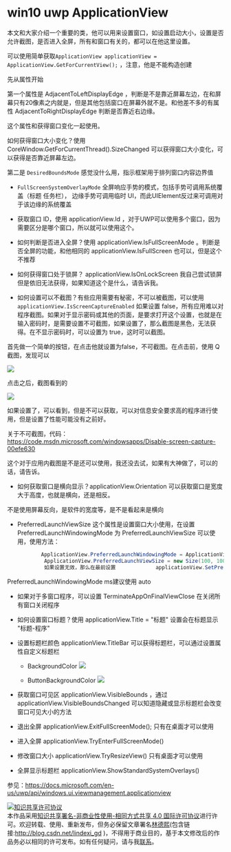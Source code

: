 # win10 uwp ApplicationView

本文和大家介绍一个重要的类，他可以用来设置窗口，如设置启动大小，设置是否允许截图，是否进入全屏，所有和窗口有关的，都可以在他这里设置。

<!--more-->

<div id="toc"></div>

可以使用简单获取`ApplicationView applicationView = ApplicationView.GetForCurrentView();` ，注意，他是不能构造创建

先从属性开始

第一个属性是 AdjacentToLeftDisplayEdge ，判断是不是靠近屏幕左边，在和屏幕只有20像素之内就是，但是其他包括窗口在屏幕外就不是。和他差不多的有属性 AdjacentToRightDisplayEdge 判断是否靠近右边缘。

这个属性和获得窗口变化一起使用。

如何获得窗口大小变化？使用 CoreWindow.GetForCurrentThread().SizeChanged 可以获得窗口大小变化，可以获得是否靠近屏幕左边。

第二是 `DesiredBoundsMode` 感觉没什么用，指示框架用于排列窗口内容边界值

 - `FullScreenSystemOverlayMode` 全屏响应手势的模式，包括手势可调用系统覆盖（标题 任务栏）， 边缘手势可调用临时 UI，而此UIElement反过来可调用对于该边缘的系统覆盖

 - 获取窗口 ID，使用 applicationView.Id ，对于UWP可以使用多个窗口，因为需要区分是哪个窗口，所以就可以使用这个。

 - 如何判断是否进入全屏？使用 applicationView.IsFullScreenMode 。判断是否全屏的功能，和他相同的 applicationView.IsFullScreen 也可以，但是这个不推荐

 - 如何获得窗口处于锁屏？ applicationView.IsOnLockScreen 我自己尝试锁屏但是依旧无法获得，如果知道这个是什么，请告诉我。

 - 如何设置可以不截图？有些应用需要有秘密，不可以被截图，可以使用`applicationView.IsScreenCaptureEnabled` 如果设置 false，所有应用难以对程序截图。如果对于显示密码或其他的页面，是要求打开这个设置，也就是在输入密码时，是需要设置不可截图，如果设置了，那么截图是黑色，无法获得。在不显示密码时，可以设置为 true，这时可以截图。

 首先做一个简单的按钮，在点击他就设置为false，不可截图。在点击前，使用 Q 截图，发现可以

 ![](http://7xqpl8.com1.z0.glb.clouddn.com/AwCCAwMAItoFADbzBgABAAQArj4BAGZDAgBo6AkA6Nk%3D%2F2017429512.jpg)

 点击之后，截图看到的

 ![](http://7xqpl8.com1.z0.glb.clouddn.com/AwCCAwMAItoFADbzBgABAAQArj4BAGZDAgBo6AkA6Nk%3D%2F201742962.jpg)

 如果设置了，可以看到，但是不可以获取，可以对信息安全要求高的程序进行使用，但是设置了性能可能没有之前好。

 关于不可截图，代码：https://code.msdn.microsoft.com/windowsapps/Disable-screen-capture-00efe630

 这个对于应用内截图是不是还可以使用，我还没去试，如果有大神做了，可以的话，请告诉。

 - 如何获取窗口是横向显示？applicationView.Orientation 可以获取窗口是宽度大于高度，也就是横向，还是相反。

 不是使用屏幕反向，是软件的宽度等，是不是看起来是横向

 - PreferredLaunchViewSize 这个属性是设置窗口大小使用，在设置 PreferredLaunchWindowingMode 为 PreferredLaunchViewSize 可以使用，使用方法：


```csharp
           ApplicationView.PreferredLaunchWindowingMode = ApplicationViewWindowingMode.PreferredLaunchViewSize;
            ApplicationView.PreferredLaunchViewSize = new Size(100, 100);
            如果设置无效，那么在最前设置             applicationView.SetPreferredMinSize(new Size(100,100)); 

```

 PreferredLaunchWindowingMode ms建议使用 auto

 - 如果对于多窗口程序，可以设置 TerminateAppOnFinalViewClose 在关闭所有窗口关闭程序

 - 如何设置窗口标题？使用 applicationView.Title = "标题" 设置会在标题显示 "标题-程序"

 - 设置标题栏颜色 applicationView.TitleBar 可以获得标题栏，可以通过设置属性自定义标题栏

   - BackgroundColor ![](http://7xqpl8.com1.z0.glb.clouddn.com/AwCCAwMAItoFADbzBgABAAQArj4BAGZDAgBo6AkA6Nk%3D%2F20174292037.jpg)

   - ButtonBackgroundColor ![](http://7xqpl8.com1.z0.glb.clouddn.com/AwCCAwMAItoFADbzBgABAAQArj4BAGZDAgBo6AkA6Nk%3D%2F20174292343.jpg)

 - 获取窗口可见区 applicationView.VisibleBounds ，通过 applicationView.VisibleBoundsChanged 可以知道隐藏或显示标题栏会改变窗口可见大小的方法

 - 退出全屏  applicationView.ExitFullScreenMode(); 只有在桌面才可以使用

 - 进入全屏 applicationView.TryEnterFullScreenMode()

 - 修改窗口大小 applicationView.TryResizeView() 只有桌面才可以使用

 - 全屏显示标题栏 applicationView.ShowStandardSystemOverlays() 




参见：https://docs.microsoft.com/en-us/uwp/api/windows.ui.viewmanagement.applicationview

<a rel="license" href="http://creativecommons.org/licenses/by-nc-sa/4.0/"><img alt="知识共享许可协议" style="border-width:0" src="https://licensebuttons.net/l/by-nc-sa/4.0/88x31.png" /></a><br />本作品采用<a rel="license" href="http://creativecommons.org/licenses/by-nc-sa/4.0/">知识共享署名-非商业性使用-相同方式共享 4.0 国际许可协议</a>进行许可。欢迎转载、使用、重新发布，但务必保留文章署名[林德熙](http://blog.csdn.net/lindexi_gd)(包含链接:http://blog.csdn.net/lindexi_gd )，不得用于商业目的，基于本文修改后的作品务必以相同的许可发布。如有任何疑问，请与我[联系](mailto:lindexi_gd@163.com)。  